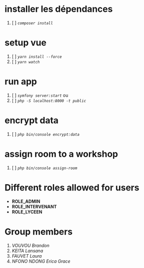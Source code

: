 # installer les dépendances
1. [ ] _`composer install`_

# setup vue
1. [ ] _`yarn install --force`_
2. [ ] _`yarn watch`_

# run app
1. [ ] _`symfony server:start`_
ou
1. [ ] _`php -S localhost:8000 -t public`_

# encrypt data
1. [ ] _`php bin/console encrypt:data`_

# assign room to a workshop
1. [ ] _`php bin/console assign-room`_


# Different roles allowed for users
* **ROLE_ADMIN**
* **ROLE_INTERVENANT**
* **ROLE_LYCEEN**


# Group members
1. _VOUVOU Brandon_
2. _KEITA Lansana_
3. _FAUVET Laura_
4. _NFONO NDONG Erica Grace_
